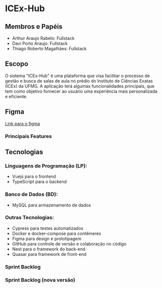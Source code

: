 # ICEx-Hub

## Membros e Papéis

- Arthur Araujo Rabelo: Fullstack
- Davi Porto Araujo: Fullstack
- Thiago Roberto Magalhães: Fullstack

## Escopo

O sistema "ICEx-Hub" é uma plataforma que visa facilitar o processo de gestão e busca de salas de aula no prédio do Instituto de Ciências Exatas (ICEx) da UFMG. A aplicação terá algumas funcionalidades principais, que tem como objetivo fornecer ao usuário uma experiência mais personalizada e eficiente.

## Figma

[Link para o figma](https://www.figma.com/file/9E03uUlkhs4tlAyjkWmJHx/ICEx-Hub?type=design&node-id=202%3A2&mode=design&t=viZ9WwJ73szRuBgV-1)

### Principais Features

## Tecnologias

### Linguagens de Programação (LP):

- Vuejs para o frontend
- TypeScript para o backend

### Banco de Dados (BD):

- MySQL para armazenamento de dados

### Outras Tecnologias:

- Cypress para testes automatizados
- Docker e docker-compose para contêineres
- Figma para design e prototipagem
- GitHub para controle de versão e colaboração no código
- Nest para o framework do back-end
- Quasar para framework de front-end

### Sprint Backlog

### Sprint Backlog (nova versão)

